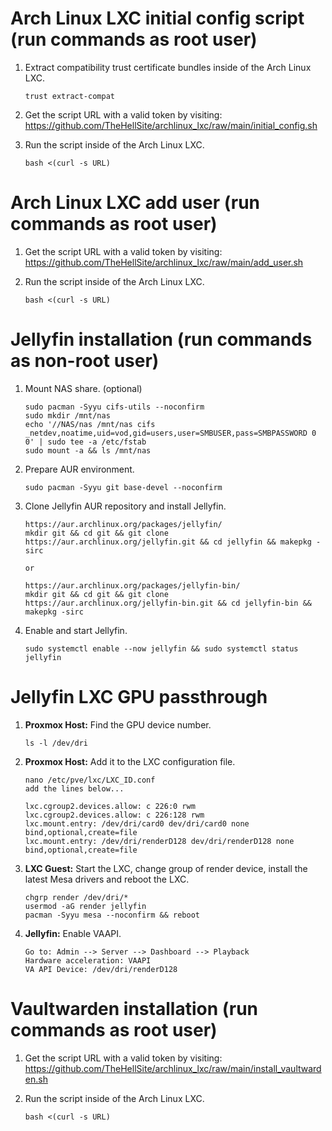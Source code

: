 # Arch Linux LXC initial config script (run commands as root user)

1. Extract compatibility trust certificate bundles inside of the Arch Linux LXC.

       trust extract-compat

2. Get the script URL with a valid token by visiting: https://github.com/TheHellSite/archlinux_lxc/raw/main/initial_config.sh

3. Run the script inside of the Arch Linux LXC.

       bash <(curl -s URL)



# Arch Linux LXC add user (run commands as root user)

1. Get the script URL with a valid token by visiting: https://github.com/TheHellSite/archlinux_lxc/raw/main/add_user.sh

2. Run the script inside of the Arch Linux LXC.

       bash <(curl -s URL)



# Jellyfin installation (run commands as non-root user)

1. Mount NAS share. (optional)

       sudo pacman -Syyu cifs-utils --noconfirm
       sudo mkdir /mnt/nas
       echo '//NAS/nas /mnt/nas cifs _netdev,noatime,uid=vod,gid=users,user=SMBUSER,pass=SMBPASSWORD 0 0' | sudo tee -a /etc/fstab
       sudo mount -a && ls /mnt/nas

2. Prepare AUR environment.

       sudo pacman -Syyu git base-devel --noconfirm

3. Clone Jellyfin AUR repository and install Jellyfin.

       https://aur.archlinux.org/packages/jellyfin/
       mkdir git && cd git && git clone https://aur.archlinux.org/jellyfin.git && cd jellyfin && makepkg -sirc
       
       or
       
       https://aur.archlinux.org/packages/jellyfin-bin/
       mkdir git && cd git && git clone https://aur.archlinux.org/jellyfin-bin.git && cd jellyfin-bin && makepkg -sirc

4. Enable and start Jellyfin.

       sudo systemctl enable --now jellyfin && sudo systemctl status jellyfin



# Jellyfin LXC GPU passthrough

1. **Proxmox Host:** Find the GPU device number.

       ls -l /dev/dri

2. **Proxmox Host:** Add it to the LXC configuration file.

       nano /etc/pve/lxc/LXC_ID.conf
       add the lines below...
       
       lxc.cgroup2.devices.allow: c 226:0 rwm
       lxc.cgroup2.devices.allow: c 226:128 rwm
       lxc.mount.entry: /dev/dri/card0 dev/dri/card0 none bind,optional,create=file
       lxc.mount.entry: /dev/dri/renderD128 dev/dri/renderD128 none bind,optional,create=file

3. **LXC Guest:** Start the LXC, change group of render device, install the latest Mesa drivers and reboot the LXC.

       chgrp render /dev/dri/*
       usermod -aG render jellyfin
       pacman -Syyu mesa --noconfirm && reboot
       

4. **Jellyfin:** Enable VAAPI.

       Go to: Admin --> Server --> Dashboard --> Playback
       Hardware acceleration: VAAPI
       VA API Device: /dev/dri/renderD128



# Vaultwarden installation (run commands as root user)

1. Get the script URL with a valid token by visiting: https://github.com/TheHellSite/archlinux_lxc/raw/main/install_vaultwarden.sh

2. Run the script inside of the Arch Linux LXC.

       bash <(curl -s URL)
